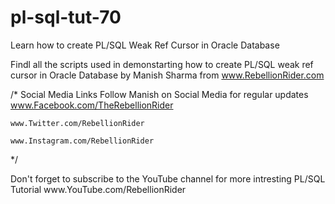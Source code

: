 # pl-sql-tut-70
Learn how to create PL/SQL Weak Ref Cursor in Oracle Database

Findl all the scripts used in demonstarting how to create PL/SQL weak ref cursor in Oracle Database 
by Manish Sharma from www.RebellionRider.com

/*
    Social Media Links
    Follow Manish on Social Media for regular updates
    www.Facebook.com/TheRebellionRider
    
    www.Twitter.com/RebellionRider
    
    www.Instagram.com/RebellionRider
    
*/


<!-------!>
Don't forget to subscribe to the YouTube channel for more intresting PL/SQL Tutorial
www.YouTube.com/RebellionRider
